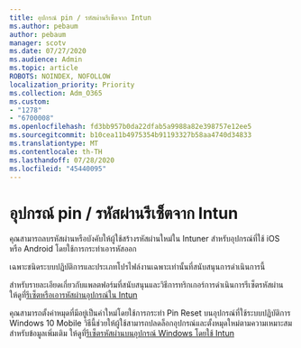 ```yaml
---
title: อุปกรณ์ pin / รหัสผ่านรีเซ็ตจาก Intun
ms.author: pebaum
author: pebaum
manager: scotv
ms.date: 07/27/2020
ms.audience: Admin
ms.topic: article
ROBOTS: NOINDEX, NOFOLLOW
localization_priority: Priority
ms.collection: Adm_O365
ms.custom:
- "1278"
- "6700008"
ms.openlocfilehash: fd3bb957b0da22dfab5a9988a82e398757e12ee5
ms.sourcegitcommit: b10cea11b4975354b91193327b58aa4740d34833
ms.translationtype: MT
ms.contentlocale: th-TH
ms.lasthandoff: 07/28/2020
ms.locfileid: "45440095"
---
```

# <a name="device-pinpassword-reset-from-intune"></a>อุปกรณ์ pin / รหัสผ่านรีเซ็ตจาก Intun

คุณสามารถลบรหัสผ่านหรือบังคับให้ผู้ใช้สร้างรหัสผ่านใหม่ใน Intuner สําหรับอุปกรณ์ที่ใช้ iOS หรือ Android โดยใช้การกระทําเอารหัสออก

เฉพาะชนิดระบบปฏิบัติการและประเภทโปรไฟล์งานเฉพาะเท่านั้นที่สนับสนุนการดําเนินการนี้

สําหรับรายละเอียดเกี่ยวกับแพลตฟอร์มที่สนับสนุนและวิธีการทริกเกอร์การดําเนินการรีเซ็ตรหัสผ่าน ให้ดูที่[รีเซ็ตหรือเอารหัสผ่านอุปกรณ์ใน Intun](https://docs.microsoft.com/intune/device-passcode-reset)

คุณสามารถตั้งค่าหมุดที่มีอยู่เป็นค่าใหม่โดยใช้การกระทํา Pin Reset บนอุปกรณ์ที่ใช้ระบบปฏิบัติการ Windows 10 Mobile วิธีนี้ช่วยให้ผู้ใช้สามารถปลดล็อกอุปกรณ์และตั้งหมุดใหม่ตามความเหมาะสม สําหรับข้อมูลเพิ่มเติม ให้ดูที่[รีเซ็ตรหัสผ่านบนอุปกรณ์ Windows โดยใช้ Intun](https://docs.microsoft.com/intune/device-windows-pin-reset)
